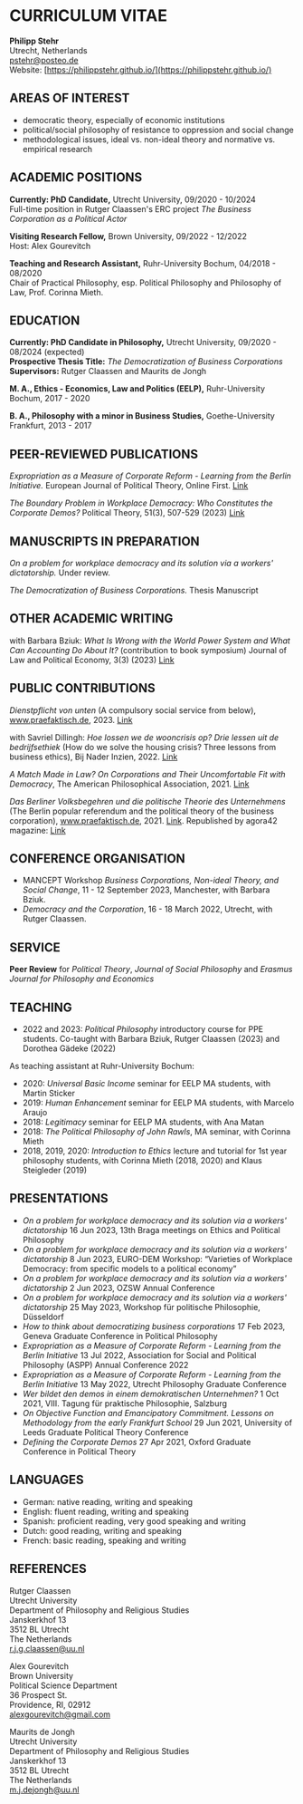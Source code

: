 # CURRICULUM VITAE
**Philipp Stehr**  
Utrecht, Netherlands  
[pstehr@posteo.de](mailto:pstehr@posteo.de)  
Website: [https://philippstehr.github.io/](https://philippstehr.github.io/)  

## AREAS OF INTEREST
- democratic theory, especially of economic institutions
- political/social philosophy of resistance to oppression and social change
- methodological issues, ideal vs. non-ideal theory and normative vs. empirical research

## ACADEMIC POSITIONS

**Currently: PhD Candidate,** Utrecht University, 09/2020 - 10/2024  
Full-time position in Rutger Claassen's ERC project *The Business Corporation as a Political Actor*

**Visiting Research Fellow,** Brown University, 09/2022 - 12/2022  
Host: Alex Gourevitch

**Teaching and Research Assistant,** Ruhr-University Bochum, 04/2018 - 08/2020  
Chair of Practical Philosophy, esp. Political Philosophy and Philosophy of Law, Prof. Corinna Mieth.    

## EDUCATION

**Currently: PhD Candidate in Philosophy,** Utrecht University, 09/2020 - 08/2024 (expected)  
**Prospective Thesis Title:** *The Democratization of Business Corporations*  
**Supervisors:** Rutger Claassen and Maurits de Jongh

**M. A., Ethics - Economics, Law and Politics (EELP),** Ruhr-University Bochum, 2017 - 2020

**B. A., Philosophy with a minor in Business Studies,** Goethe-University Frankfurt, 2013 - 2017

## PEER-REVIEWED PUBLICATIONS

*Expropriation as a Measure of Corporate Reform - Learning from the Berlin Initiative.* European Journal of Political Theory, Online First. [Link](https://journals.sagepub.com/doi/10.1177/14748851231197799)

*The Boundary Problem in Workplace Democracy: Who Constitutes the Corporate Demos?* Political Theory, 51(3), 507-529 (2023) [Link](https://doi.org/10.1177/00905917221131821)

## MANUSCRIPTS IN PREPARATION

*On a problem for workplace democracy and its solution via a workers' dictatorship.* Under review.

*The Democratization of Business Corporations.* Thesis Manuscript

## OTHER ACADEMIC WRITING

with Barbara Bziuk: *What Is Wrong with the World Power System and What Can Accounting Do About It?* (contribution to book symposium) Journal of Law and Political Economy, 3(3) (2023) [Link](https://doi.org/10.5070/LP63361150)

## PUBLIC CONTRIBUTIONS

*Dienstpflicht von unten* (A compulsory social service from below), www.praefaktisch.de, 2023. [Link](https://www.praefaktisch.de/002e/dienstpflicht-von-unten/)

with Savriel Dillingh: *Hoe lossen we de wooncrisis op? Drie lessen uit de bedrijfsethiek* (How do we solve the housing crisis? Three lessons from business ethics), Bij Nader Inzien, 2022. [Link](https://bijnaderinzien.com/2022/02/10/hoe-lossen-we-de-wooncrisis-op/)

*A Match Made in Law? On Corporations and Their Uncomfortable Fit with Democracy*, The American Philosophical Association, 2021. [Link](https://blog.apaonline.org/2021/10/04/a-match-made-in-law-on-corporations-and-their-uncomfortable-fit-with-democracy/)

*Das Berliner Volksbegehren und die politische Theorie des Unternehmens* (The Berlin popular referendum and the political theory of the business corporation), www.praefaktisch.de, 2021. [Link](https://www.praefaktisch.de/002e/das-berliner-volksbegehren-und-die-politische-theorie-des-unternehmens/). Republished by agora42 magazine: [Link](https://agora42.de/das-berliner-volksbegehren-und-die-politische-theorie-des-unternehmens-philipp-stehr/)

## CONFERENCE ORGANISATION

- MANCEPT Workshop *Business Corporations, Non-ideal Theory, and Social Change*, 11 - 12 September 2023, Manchester, with Barbara Bziuk.
- *Democracy and the Corporation*, 16 - 18 March 2022, Utrecht, with Rutger Claassen.

## SERVICE

**Peer Review** for *Political Theory*, *Journal of Social Philosophy* and *Erasmus Journal for Philosophy and Economics*

## TEACHING

- 2022 and 2023: *Political Philosophy* introductory course for PPE students. Co-taught with Barbara Bziuk, Rutger Claassen (2023) and Dorothea Gädeke (2022)

As teaching assistant at Ruhr-University Bochum:

- 2020: *Universal Basic Income* seminar for EELP MA students, with Martin Sticker
- 2019: *Human Enhancement* seminar for EELP MA students, with Marcelo Araujo
- 2018: *Legitimacy* seminar for EELP MA students, with Ana Matan
- 2018: *The Political Philosophy of John Rawls*, MA seminar, with Corinna Mieth
- 2018, 2019, 2020: *Introduction to Ethics* lecture and tutorial for 1st year philosophy students, with Corinna Mieth (2018, 2020) and Klaus Steigleder (2019)

## PRESENTATIONS

- *On a problem for workplace democracy and its solution via a workers' dictatorship* 16 Jun 2023, 13th Braga meetings on Ethics and Political Philosophy
- *On a problem for workplace democracy and its solution via a workers' dictatorship* 8 Jun 2023, EURO-DEM Workshop: “Varieties of Workplace Democracy: from specific models to a political economy”
- *On a problem for workplace democracy and its solution via a workers' dictatorship* 2 Jun 2023, OZSW Annual Conference
- *On a problem for workplace democracy and its solution via a workers' dictatorship* 25 May 2023, Workshop für politische Philosophie, Düsseldorf
- *How to think about democratizing business corporations* 17 Feb 2023, Geneva Graduate Conference in Political Philosophy
- *Expropriation as a Measure of Corporate Reform - Learning from the Berlin Initiative* 13 Jul 2022, Association for Social and Political Philosophy (ASPP) Annual Conference 2022
- *Expropriation as a Measure of Corporate Reform - Learning from the Berlin Initiative* 13 May 2022, Utrecht Philosophy Graduate Conference
- *Wer bildet den demos in einem demokratischen Unternehmen?* 1 Oct 2021, VIII. Tagung für praktische Philosophie, Salzburg
- *On Objective Function and Emancipatory Commitment. Lessons on Methodology from the early Frankfurt School* 29 Jun 2021, University of Leeds Graduate Political Theory Conference
- *Defining the Corporate Demos* 27 Apr 2021, Oxford Graduate Conference in Political Theory

## LANGUAGES

- German: native reading, writing and speaking
- English: fluent reading, writing and speaking
- Spanish: proficient reading, very good speaking and writing
- Dutch: good reading, writing and speaking 
- French: basic reading, speaking and writing

## REFERENCES

Rutger Claassen  
Utrecht University  
Department of Philosophy and Religious Studies  
Janskerkhof 13  
3512 BL Utrecht  
The Netherlands  
r.j.g.claassen@uu.nl

Alex Gourevitch  
Brown University  
Political Science Department  
36 Prospect St.  
Providence, RI, 02912  
alexgourevitch@gmail.com

Maurits de Jongh  
Utrecht University  
Department of Philosophy and Religious Studies  
Janskerkhof 13  
3512 BL Utrecht  
The Netherlands  
m.j.dejongh@uu.nl
